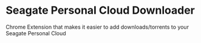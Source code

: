 # Seagate Personal Cloud Downloader
Chrome Extension that makes it easier to add downloads/torrents to your Seagate Personal Cloud
